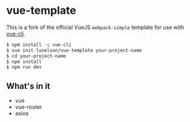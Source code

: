 # vue-template

This is a fork of the official VueJS `webpack-simple` template for use with [vue-cli](https://github.com/vuejs/vue-cli).

``` bash
$ npm install -g vue-cli
$ vue init lunelson/vue-template your-project-name
$ cd your-project-name
$ npm install
$ npm run dev
```
## What's in it

- vue
- vue-router
- axios